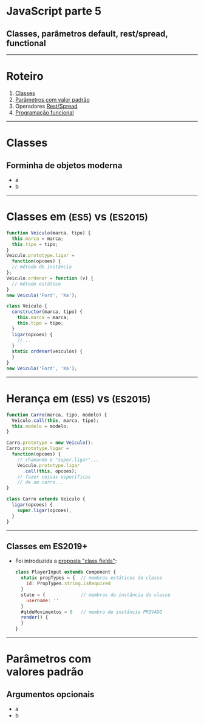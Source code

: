<!-- {"layout": "title"} -->
# **JavaScript** parte 5
## Classes, parâmetros default, rest/spread, functional

---
<!-- {"layout": "centered"} -->
# Roteiro

1. [Classes](#classes)
1. [Parâmetros com valor padrão](#parametros-com-valor-padrao)
1. Operadores [Rest/Spread](#rest-spread)
1. [Programação funcional](#programacao-funcional)

---
<!-- {"layout": "section-header", "hash": "classes"} -->
# Classes
## Forminha de objetos moderna

- a
- b
<!-- {ul:.content} -->

---
<!-- {"layout": "2-column-content"} -->
# Classes em <small>(ES5)</small> vs **<small>(ES2015)</small>**

```js
function Veiculo(marca, tipo) {
  this.marca = marca;
  this.tipo = tipo;
}
Veiculo.prototype.ligar =
  function(opcoes) {
  // método de instância
};
Veiculo.ordenar = function (v) {
  // método estático
}
new Veiculo('Ford', 'Ka');
```
```js
class Veiculo {
  constructor(marca, tipo) {
    this.marca = marca;
    this.tipo = tipo;
  }
  ligar(opcoes) {
    //...
  }
  static ordenar(veiculos) {
  }
}
new Veiculo('Ford', 'Ka');
```

---
<!-- {"layout": "2-column-content"} -->
# Herança em <small>(ES5)</small> vs **<small>(ES2015)</small>**

```js
function Carro(marca, tipo, modelo) {
  Veiculo.call(this, marca, tipo);
  this.modelo = modelo;
}

Carro.prototype = new Veiculo();
Carro.prototype.ligar =
  function(opcoes) {
    // chamando o "super.ligar"...
    Veiculo.prototype.ligar
      .call(this, opcoes);
    // fazer coisas específicas
    // de um carro...
}
```

```js
class Carro extends Veiculo {
  ligar(opcoes) {
    super.ligar(opcoes);
  }
}
```

---
## Classes em ES2019+

- Foi introduzida a [proposta "class fields"][class-fields]:
  ```js
  class PlayerInput extends Component {
    static propTypes = {  // membros estáticos da classe
      id: PropTypes.string.isRequired
    }
    state = {             // membros da instância da classe
      username: ''
    }
    #qtdeMovimentos = 0   // membro de instância PRIVADO
    render() {
    }
  }
  ```


[class-fields]: https://github.com/tc39/proposal-class-fields
---
<!-- {"layout": "section-header", "hash": "parametros-com-valores-padrao"} -->
# Parâmetros com<br>valores padrão
## Argumentos opcionais

- a
- b
<!-- {ul:.content} -->

